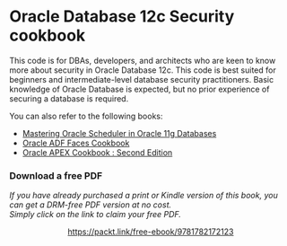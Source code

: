 # Oracle Database 12c Security cookbook

This code is for DBAs, developers, and architects who are keen to know more about security in Oracle Database 12c. This code is best suited for beginners and intermediate-level database security practitioners. Basic knowledge of Oracle Database is expected, but no prior experience of securing a database is required.

You can also refer to the following books:

* [Mastering Oracle Scheduler in Oracle 11g Databases](https://www.packtpub.com/big-data-and-business-intelligence/mastering-oracle-scheduler-oracle-11g-databases?utm_source=github&utm_medium=related&utm_campaign=9781847195982)
* [Oracle ADF Faces Cookbook](https://www.packtpub.com/application-development/oracle-adf-faces-cookbook?utm_source=github&utm_medium=related&utm_campaign=9781849689229)
* [Oracle APEX Cookbook : Second Edition](https://www.packtpub.com/application-development/oracle-apex-cookbook-second-edition?utm_source=github&utm_medium=related&utm_campaign=9781782179672)
### Download a free PDF

 <i>If you have already purchased a print or Kindle version of this book, you can get a DRM-free PDF version at no cost.<br>Simply click on the link to claim your free PDF.</i>
<p align="center"> <a href="https://packt.link/free-ebook/9781782172123">https://packt.link/free-ebook/9781782172123 </a> </p>
